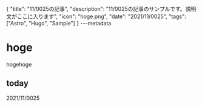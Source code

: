 {
  "title": "11/0025の記事",
  "description": "11/0025の記事のサンプルです。説明文がここに入ります",
  "icon": "hoge.png",
  "date": "2021/11/0025",
  "tags": ["Astro", "Hugo", "Sample"]
}
---metadata

# hoge
hogehoge

## today
2021/11/0025
